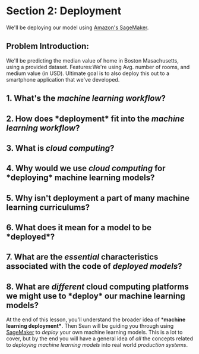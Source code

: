 # Section 2: Deployment

We'll be deploying our model using [Amazon's SageMaker](https://aws.amazon.com/sagemaker/).

## Problem Introduction: 

We'll be predicting the median value of home in Boston Masachusetts, using a provided dataset. Features:We're using Avg. number of rooms, and medium value (in USD). Ultimate goal is to also deploy this out to a smartphone application that we've developed.

## 1. What's the *machine learning workflow*?

## 2. How does ***deployment\*** fit into the *machine learning workflow*?

## 3. What is *cloud computing*?

## 4. Why would we use *cloud computing* for ***deploying\*** machine learning models?

## 5. Why isn't deployment a part of many machine learning curriculums?

## 6. What does it mean for a model to be ***deployed\***?

## 7. What are the *essential* characteristics associated with the code of *deployed models*?

## 8. What are *different* cloud computing platforms we might use to ***deploy\*** our machine learning models?

At the end of this lesson, you'll understand the broader idea of ***machine learning deployment\***. Then Sean will be guiding you through using [SageMaker](https://aws.amazon.com/sagemaker/) to *deploy* your own machine learning models. This is a lot to cover, but by the end you will have a general idea of *all* the concepts related to *deploying machine learning models* into real world *production systems*.